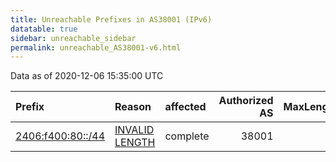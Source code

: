 ```yaml
---
title: Unreachable Prefixes in AS38001 (IPv6)
datatable: true
sidebar: unreachable_sidebar
permalink: unreachable_AS38001-v6.html
---
```


Data as of 2020-12-06 15:35:00 UTC


<div class="datatable-begin"></div>

| Prefix                                                       | Reason                                                                                                      | affected   |   Authorized AS |   MaxLength | Anchor                                       |   unreachable /48s |
|:-------------------------------------------------------------|:------------------------------------------------------------------------------------------------------------|:-----------|----------------:|------------:|:---------------------------------------------|-------------------:|
| [2406:f400:80::/44](https://stat.ripe.net/2406:f400:80::/44) | [INVALID LENGTH](https://rpki-validator.ripe.net/announcement-preview?asn=AS38001&prefix=2406:f400:80::/44) | complete   |           38001 |          32 | [APNIC](unreachable_APNIC_RPKI_Root-v6.html) |                 16 |

<div class="datatable-end"></div>
